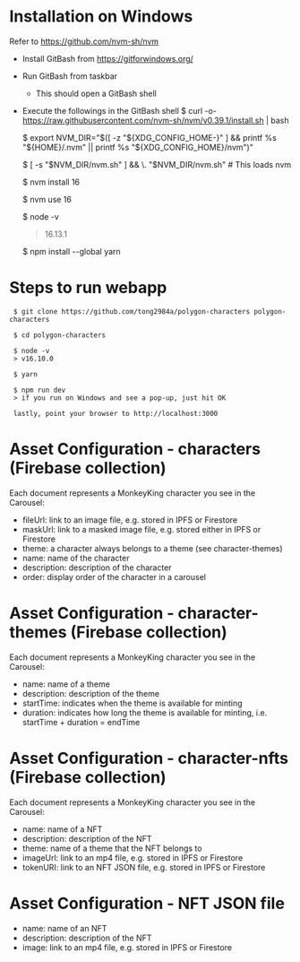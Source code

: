 # Installation on Windows
Refer to https://github.com/nvm-sh/nvm
- Install GitBash from https://gitforwindows.org/
- Run GitBash from taskbar
  - This should open a GitBash shell
- Execute the followings in the GitBash shell
     $ curl -o- https://raw.githubusercontent.com/nvm-sh/nvm/v0.39.1/install.sh | bash
     
     $ export NVM_DIR="$([ -z "${XDG_CONFIG_HOME-}" ] && printf %s "${HOME}/.nvm" || printf %s "${XDG_CONFIG_HOME}/nvm")"
     
     $ [ -s "$NVM_DIR/nvm.sh" ] && \. "$NVM_DIR/nvm.sh" # This loads nvm
     
     $ nvm install 16
     
     $ nvm use 16
     
     $ node -v
     > 16.13.1

     $ npm install --global yarn

# Steps to run webapp
     $ git clone https://github.com/tong2984a/polygon-characters polygon-characters

     $ cd polygon-characters

     $ node -v
     > v16.10.0

     $ yarn

     $ npm run dev
     > if you run on Windows and see a pop-up, just hit OK
     
     lastly, point your browser to http://localhost:3000

# Asset Configuration - characters (Firebase collection)
Each document represents a MonkeyKing character you see in the Carousel:
- fileUrl: link to an image file, e.g. stored in IPFS or Firestore
- maskUrl: link to a masked image file, e.g. stored either in IPFS or Firestore
- theme: a character always belongs to a theme (see character-themes)
- name: name of the character
- description: description of the character
- order: display order of the character in a carousel

# Asset Configuration - character-themes (Firebase collection)
Each document represents a MonkeyKing character you see in the Carousel:
- name: name of a theme
- description: description of the theme
- startTime: indicates when the theme is available for minting
- duration: indicates how long the theme is available for minting, i.e. startTime + duration = endTime

# Asset Configuration - character-nfts (Firebase collection)
Each document represents a MonkeyKing character you see in the Carousel:
- name: name of a NFT
- description: description of the NFT
- theme: name of a theme that the NFT belongs to
- imageUrl: link to an mp4 file, e.g. stored in IPFS or Firestore
- tokenURI: link to an NFT JSON file, e.g. stored in IPFS or Firestore

# Asset Configuration - NFT JSON file
- name: name of an NFT
- description: description of the NFT
- image: link to an mp4 file, e.g. stored in IPFS or Firestore
